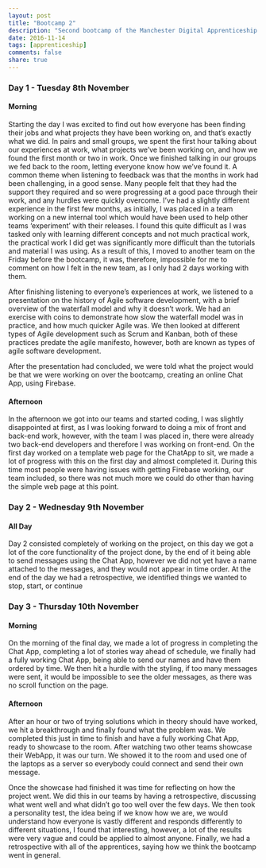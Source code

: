 ```yaml
---
layout: post
title: "Bootcamp 2"
description: "Second bootcamp of the Manchester Digital Apprenticeship. Team based project designing a chat app."
date: 2016-11-14
tags: [apprenticeship]
comments: false
share: true
---
```


<h3>Day 1 - Tuesday 8th November</h3>

<h4>Morning</h4>

Starting the day I was excited to find out how everyone has been finding their jobs and what projects they have been working on, and that’s exactly what we did. In pairs and small groups, we spent the first hour talking about our experiences at work, what projects we’ve been working on, and how we found the first month or two in work. Once we finished talking in our groups we fed back to the room, letting everyone know how we’ve found it. A common theme when listening to feedback was that the months in work had been challenging, in a good sense. Many people felt that they had the support they required and so were progressing at a good pace through their work, and any hurdles were quickly overcome. I’ve had a slightly different experience in the first few months, as initially, I was placed in a team working on a new internal tool which would have been used to help other teams ‘experiment’ with their releases. I found this quite difficult as I was tasked only with learning different concepts and not much practical work, the practical work I did get was significantly more difficult than the tutorials and material I was using. As a result of this, I moved to another team on the Friday before the bootcamp, it was, therefore, impossible for me to comment on how I felt in the new team, as I only had 2 days working with them.

After finishing listening to everyone’s experiences at work, we listened to a presentation on the history of Agile software development, with a brief overview of the waterfall model and why it doesn’t work. We had an exercise with coins to demonstrate how slow the waterfall model was in practice, and how much quicker Agile was. We then looked at different types of Agile development such as Scrum and Kanban, both of these practices predate the agile manifesto, however, both are known as types of agile software development.

After the presentation had concluded, we were told what the project would be that we were working on over the bootcamp, creating an online Chat App, using Firebase.

<h4>Afternoon</h4>

In the afternoon we got into our teams and started coding, I was slightly disappointed at first, as I was looking forward to doing a mix of front and back-end work, however, with the team I was placed in, there were already two back-end developers and therefore I was working on front-end. On the first day worked on a template web page for the ChatApp to sit, we made a lot of progress with this on the first day and almost completed it. During this time most people were having issues with getting Firebase working, our team included, so there was not much more we could do other than having the simple web page at this point.

<h3>Day 2 - Wednesday 9th November</h3>

<h4>All Day</h4>

Day 2 consisted completely of working on the project, on this day we got a lot of the core functionality of the project done, by the end of it being able to send messages using the Chat App, however we did not yet have a name attached to the messages, and they would not appear in time order. At the end of the day we had a retrospective, we identified things we wanted to stop, start, or continue

<h3>Day 3 - Thursday 10th November</h3>

<h4>Morning</h4>

On the morning of the final day, we made a lot of progress in completing the Chat App, completing a lot of stories way ahead of schedule, we finally had a fully working Chat App, being able to send our names and have them ordered by time. We then hit a hurdle with the styling, if too many messages were sent, it would be impossible to see the older messages, as there was no scroll function on the page.

<h4>Afternoon</h4>

After an hour or two of trying solutions which in theory should have worked, we hit a breakthrough and finally found what the problem was. We completed this just in time to finish and have a fully working Chat App, ready to showcase to the room. After watching two other teams showcase their WebApp, it was our turn. We showed it to the room and used one of the laptops as a server so everybody could connect and send their own message.

Once the showcase had finished it was time for reflecting on how the project went. We did this in our teams by having a retrospective, discussing what went well and what didn’t go too well over the few days. We then took a personality test, the idea being if we know how we are, we would understand how everyone is vastly different and responds differently to different situations, I found that interesting, however, a lot of the results were very vague and could be applied to almost anyone. Finally, we had a retrospective with all of the apprentices, saying how we think the bootcamp went in general.